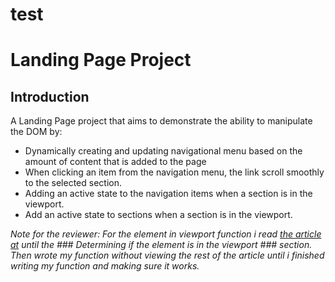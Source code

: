 # test
# Landing Page Project

## Introduction

A Landing Page project that aims to demonstrate the ability to  manipulate the DOM by:

* Dynamically creating and updating navigational menu based on the amount of content that is added to the page
* When clicking an item from the navigation menu, the link scroll smoothly to the selected section.
* Adding an active state to the navigation items when a section is in the viewport.
* Add an active state to sections when a section is in the viewport.

*Note for the reviewer: For the element in viewport function i read [the article at](https://gomakethings.com/how-to-test-if-an-element-is-in-the-viewport-with-vanilla-javascript/)
until the ### Determining if the element is in the viewport ### section. Then wrote my function without
viewing the rest of the article until i finished writing my function and making sure it works.*
